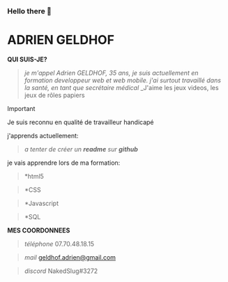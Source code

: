 ### Hello there 👋
# ADRIEN GELDHOF

__QUI SUIS-JE?__

>_je m'appel Adrien GELDHOF, 35 ans, je suis actuellement en formation developpeur web et web mobile. j'ai surtout travaillé dans la santé, en tant que secrétaire médical_
>_J'aime les jeux videos, les jeux de rôles papiers

>[!IMPORTANT]
>Je suis reconnu en qualité de travailleur handicapé

j'apprends actuellement:

>_a tenter de créer un **readme** sur **github**_

je vais apprendre lors de ma formation:

>*html5

>*CSS

>*Javascript

>*SQL

__MES COORDONNEES__

>_téléphone_ 07.70.48.18.15

>_mail_ geldhof.adrien@gmail.com

>_discord_ NakedSlug#3272
<!--
**Slug422/Slug422** is a ✨ _special_ ✨ repository because its `README.md` (this file) appears on your GitHub profile.

Here are some ideas to get you started:


- 🌱 I’m currently learning wed developpment
- 👯 I’m looking to collaborate on ...
- 🤔 I’m looking for help with ...
- 💬 Ask me about ...
- 📫 How to reach me: ...
- 😄 Pronouns: ...
- ⚡ Fun fact: ...
-->
